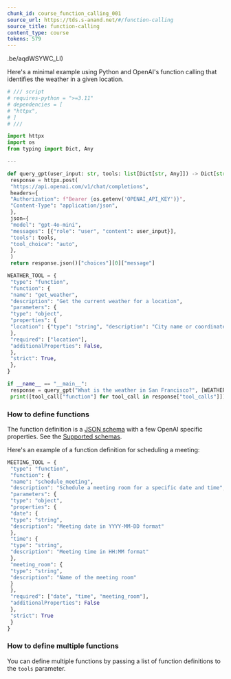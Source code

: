 ```yaml
---
chunk_id: course_function_calling_001
source_url: https://tds.s-anand.net/#/function-calling
source_title: function-calling
content_type: course
tokens: 579
---
```


.be/aqdWSYWC_LI)

Here's a minimal example using Python and OpenAI's function calling that identifies the weather in a given location.

```python
# /// script
# requires-python = ">=3.11"
# dependencies = [
# "httpx",
# ]
# ///

import httpx
import os
from typing import Dict, Any

---

def query_gpt(user_input: str, tools: list[Dict[str, Any]]) -> Dict[str, Any]:
 response = httpx.post(
 "https://api.openai.com/v1/chat/completions",
 headers={
 "Authorization": f"Bearer {os.getenv('OPENAI_API_KEY')}",
 "Content-Type": "application/json",
 },
 json={
 "model": "gpt-4o-mini",
 "messages": [{"role": "user", "content": user_input}],
 "tools": tools,
 "tool_choice": "auto",
 },
 )
 return response.json()["choices"][0]["message"]

WEATHER_TOOL = {
 "type": "function",
 "function": {
 "name": "get_weather",
 "description": "Get the current weather for a location",
 "parameters": {
 "type": "object",
 "properties": {
 "location": {"type": "string", "description": "City name or coordinates"}
 },
 "required": ["location"],
 "additionalProperties": False,
 },
 "strict": True,
 },
}

if __name__ == "__main__":
 response = query_gpt("What is the weather in San Francisco?", [WEATHER_TOOL])
 print([tool_call["function"] for tool_call in response["tool_calls"]])
```

### How to define functions

The function definition is a [JSON schema](https://json-schema.org/) with a few OpenAI specific properties.
See the [Supported schemas](https://platform.openai.com/docs/guides/structured-outputs#supported-schemas).

Here's an example of a function definition for scheduling a meeting:

```python
MEETING_TOOL = {
 "type": "function",
 "function": {
 "name": "schedule_meeting",
 "description": "Schedule a meeting room for a specific date and time",
 "parameters": {
 "type": "object",
 "properties": {
 "date": {
 "type": "string",
 "description": "Meeting date in YYYY-MM-DD format"
 },
 "time": {
 "type": "string",
 "description": "Meeting time in HH:MM format"
 },
 "meeting_room": {
 "type": "string",
 "description": "Name of the meeting room"
 }
 },
 "required": ["date", "time", "meeting_room"],
 "additionalProperties": False
 },
 "strict": True
 }
}
```

### How to define multiple functions

You can define multiple functions by passing a list of function definitions to the `tools` parameter.
